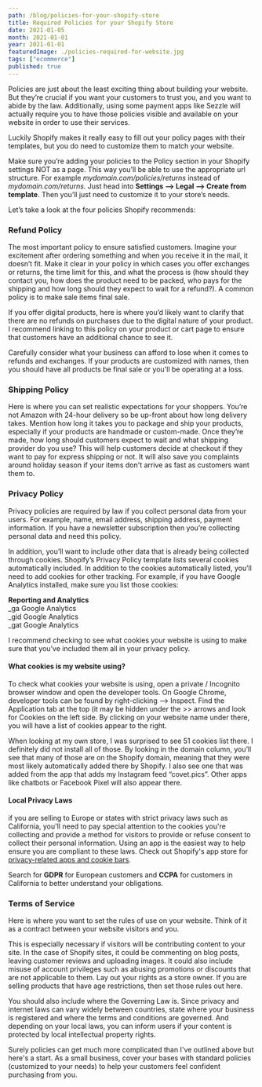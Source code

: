 ```yaml
---
path: /blog/policies-for-your-shopify-store
title: Required Policies for your Shopify Store
date: 2021-01-05
month: 2021-01-01
year: 2021-01-01
featuredImage: ./policies-required-for-website.jpg
tags: ["ecommerce"]
published: true
---
```


Policies are just about the least exciting thing about building your website. But they’re crucial if you want your customers to trust you, and you want to abide by the law. Additionally, using some payment apps like Sezzle will actually require you to have those policies visible and available on your website in order to use their services.

Luckily Shopify makes it really easy to fill out your policy pages with their templates, but you do need to customize them to match your website. 

Make sure you’re adding your policies to the Policy section in your Shopify settings NOT as a page. This way you’ll be able to use the appropriate url structure. For example *mydomain.com/policies/returns* instead of *mydomain.com/returns*. Just head into **Settings —> Legal —> Create from template**. Then you’ll just need to customize it to your store’s needs. 

Let’s take a look at the four policies Shopify recommends: 

### Refund Policy

The most important policy to ensure satisfied customers. Imagine your excitement after ordering something and when you receive it in the mail, it doesn’t fit. Make it clear in your policy in which cases you offer exchanges or returns, the time limit for this, and what the process is (how should they contact you, how does the product need to be packed, who pays for the shipping and how long should they expect to wait for a refund?). A common policy is to make sale items final sale. 

If you offer digital products, here is where you’d likely want to clarify that there are no refunds on purchases due to the digital nature of your product. I recommend linking to this policy on your product or cart page to ensure that customers have an additional chance to see it. 

Carefully consider what your business can afford to lose when it comes to refunds and exchanges. If your products are customized with names, then you should have all products be final sale or you'll be operating at a loss.

### Shipping Policy

Here is where you can set realistic expectations for your shoppers. You’re not Amazon with 24-hour delivery so be up-front about how long delivery takes. Mention how long it takes you to package and ship your products, especially if your products are handmade or custom-made. Once they’re made, how long should customers expect to wait and what shipping provider do you use? This will help customers decide at checkout if they want to pay for express shipping or not. It will also save you complaints around holiday season if your items don't arrive as fast as customers want them to. 


### Privacy Policy

Privacy policies are required by law if you collect personal data from your users. For example, name, email address, shipping address, payment information. If you have a newsletter subscription then you’re collecting personal data and need this policy.

In addition, you’ll want to include other data that is already being collected through cookies. Shopify’s Privacy Policy template lists several cookies automatically included. In addition to the cookies automatically listed, you’ll need to add cookies for other tracking. For example, if you have Google Analytics installed, make sure you list those cookies:

**Reporting and Analytics** <br />
_ga	Google Analytics <br />
_gid	Google Analytics <br />
_gat	Google Analytics <br />

I recommend checking to see what cookies your website is using to make sure that you’ve included them all in your privacy policy. 

#### What cookies is my website using?

To check what cookies your website is using, open a private / Incognito browser window and open the developer tools. On Google Chrome, developer tools can be found by right-clicking —> Inspect. Find the Application tab at the top (it may be hidden under the >> arrows and look for Cookies on the left side.  By clicking on your website name under there, you will have a list of cookies appear to the right.

When looking at my own store, I was surprised to see 51 cookies list there. I definitely did not install all of those. By looking in the domain column, you’ll see that many of those are on the Shopify domain, meaning that they were most likely automatically added there by Shopify. I also see one that was added from the app that adds my Instagram feed “covet.pics”. Other apps like chatbots or Facebook Pixel will also appear there. 

#### Local Privacy Laws

if you are selling to Europe or states with strict privacy laws such as California, you'll need to pay special attention to the cookies you're collecting and provide a method for visitors to provide or refuse consent to collect their personal information. Using an app is the easiest way to help ensure you are compliant to these laws. Check out Shopify's app store for <a href="https://apps.shopify.com/search?q=privacy" target="_blank">privacy-related apps and cookie bars</a>.


Search for **GDPR** for European customers and **CCPA** for customers in California to better understand your obligations. 

### Terms of Service

Here is where you want to set the rules of use on your website. Think of it as a contract between your website visitors and you. 

This is especially necessary if visitors will be contributing content to your site. In the case of Shopify sites, it could be commenting on blog posts, leaving customer reviews and uploading images. It could also include misuse of account privileges such as abusing promotions or discounts that are not applicable to them. Lay out your rights as a store owner. If you are selling products that have age restrictions, then set those rules out here. 

You should also include where the Governing Law is. Since privacy and internet laws can vary widely between countries, state where your business is registered and where the terms and conditions are governed. And depending on your local laws, you can inform users if your content is protected by local intellectual property rights. 

Surely policies can get much more complicated than I've outlined above but here's a start. As a small business, cover your bases with standard policies (customized to your needs) to help your customers feel confident purchasing from you. 